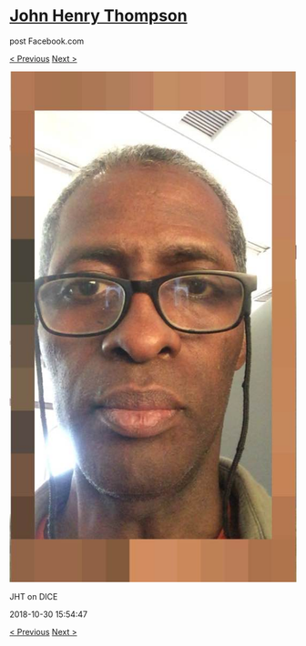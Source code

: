 # [John Henry Thompson](../README.md)
post Facebook.com

[< Previous](2018-10-30-2.md) [Next >](2018-10-30-4.md)

[![](../media/2018-10-30/Timeline-Photos-JHT-on-DICE.jpg)](../README.md)

JHT on DICE

2018-10-30 15:54:47

[< Previous](2018-10-30-2.md) [Next >](2018-10-30-4.md)